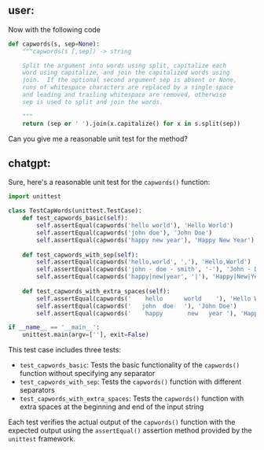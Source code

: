 

## user: 

Now with the following code
```python
def capwords(s, sep=None):
    """capwords(s [,sep]) -> string

    Split the argument into words using split, capitalize each
    word using capitalize, and join the capitalized words using
    join.  If the optional second argument sep is absent or None,
    runs of whitespace characters are replaced by a single space
    and leading and trailing whitespace are removed, otherwise
    sep is used to split and join the words.

    """
    return (sep or ' ').join(x.capitalize() for x in s.split(sep))
```
Can you give me a reasonable unit test for the method?

## chatgpt: 

Sure, here's a reasonable unit test for the `capwords()` function:

```python
import unittest

class TestCapWords(unittest.TestCase):
    def test_capwords_basic(self):
        self.assertEqual(capwords('hello world'), 'Hello World')
        self.assertEqual(capwords('john doe'), 'John Doe')
        self.assertEqual(capwords('happy new year'), 'Happy New Year')
    
    def test_capwords_with_sep(self):
        self.assertEqual(capwords('hello,world', ','), 'Hello,World')
        self.assertEqual(capwords('john - doe - smith', '-'), 'John - Doe - Smith')
        self.assertEqual(capwords('happy|new|year', '|'), 'Happy|New|Year')
    
    def test_capwords_with_extra_spaces(self):
        self.assertEqual(capwords('    hello      world    '), 'Hello World')
        self.assertEqual(capwords('   john  doe   '), 'John Doe')
        self.assertEqual(capwords('    happy       new   year '), 'Happy New Year')

if __name__ == '__main__':
    unittest.main(argv=[''], exit=False)
```

This test case includes three tests:

- `test_capwords_basic`: Tests the basic functionality of the `capwords()` function without specifying any separator
- `test_capwords_with_sep`: Tests the `capwords()` function with different separators
- `test_capwords_with_extra_spaces`: Tests the `capwords()` function with extra spaces at the beginning and end of the input string


Each test verifies the actual output of the `capwords()` function with the expected output using the `assertEqual()` assertion method provided by the `unittest` framework.